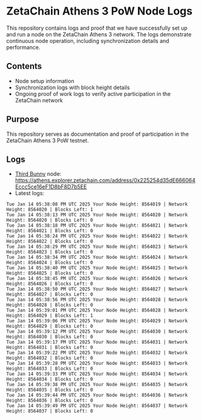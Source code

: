 # ZetaChain Athens 3 PoW Node Logs
This repository contains logs and proof that we have successfully set up and run a node on the ZetaChain Athens 3 network. The logs demonstrate continuous node operation, including synchronization details and performance.

## Contents
- Node setup information
- Synchronization logs with block height details
- Ongoing proof of work logs to verify active participation in the ZetaChain network

## Purpose
This repository serves as documentation and proof of participation in the ZetaChain Athens 3 PoW testnet.

## Logs

- [Third Bunny](https://thirdbunny.xyz/) node: https://athens.explorer.zetachain.com/address/0x225254d35dE666064Eccc5ce16eF1D8bF8D7b5EE
- Latest logs:
```
Tue Jan 14 05:38:08 PM UTC 2025 Your Node Height: 8564019 | Network Height: 8564020 | Blocks Left: 1
Tue Jan 14 05:38:13 PM UTC 2025 Your Node Height: 8564020 | Network Height: 8564020 | Blocks Left: 0
Tue Jan 14 05:38:18 PM UTC 2025 Your Node Height: 8564021 | Network Height: 8564021 | Blocks Left: 0
Tue Jan 14 05:38:24 PM UTC 2025 Your Node Height: 8564022 | Network Height: 8564022 | Blocks Left: 0
Tue Jan 14 05:38:29 PM UTC 2025 Your Node Height: 8564023 | Network Height: 8564023 | Blocks Left: 0
Tue Jan 14 05:38:34 PM UTC 2025 Your Node Height: 8564024 | Network Height: 8564024 | Blocks Left: 0
Tue Jan 14 05:38:40 PM UTC 2025 Your Node Height: 8564025 | Network Height: 8564025 | Blocks Left: 0
Tue Jan 14 05:38:45 PM UTC 2025 Your Node Height: 8564026 | Network Height: 8564026 | Blocks Left: 0
Tue Jan 14 05:38:50 PM UTC 2025 Your Node Height: 8564027 | Network Height: 8564027 | Blocks Left: 0
Tue Jan 14 05:38:56 PM UTC 2025 Your Node Height: 8564028 | Network Height: 8564028 | Blocks Left: 0
Tue Jan 14 05:39:01 PM UTC 2025 Your Node Height: 8564028 | Network Height: 8564029 | Blocks Left: 1
Tue Jan 14 05:39:06 PM UTC 2025 Your Node Height: 8564029 | Network Height: 8564029 | Blocks Left: 0
Tue Jan 14 05:39:12 PM UTC 2025 Your Node Height: 8564030 | Network Height: 8564030 | Blocks Left: 0
Tue Jan 14 05:39:17 PM UTC 2025 Your Node Height: 8564031 | Network Height: 8564031 | Blocks Left: 0
Tue Jan 14 05:39:22 PM UTC 2025 Your Node Height: 8564032 | Network Height: 8564032 | Blocks Left: 0
Tue Jan 14 05:39:28 PM UTC 2025 Your Node Height: 8564033 | Network Height: 8564033 | Blocks Left: 0
Tue Jan 14 05:39:33 PM UTC 2025 Your Node Height: 8564034 | Network Height: 8564034 | Blocks Left: 0
Tue Jan 14 05:39:38 PM UTC 2025 Your Node Height: 8564035 | Network Height: 8564035 | Blocks Left: 0
Tue Jan 14 05:39:44 PM UTC 2025 Your Node Height: 8564036 | Network Height: 8564036 | Blocks Left: 0
Tue Jan 14 05:39:49 PM UTC 2025 Your Node Height: 8564037 | Network Height: 8564037 | Blocks Left: 0
```
